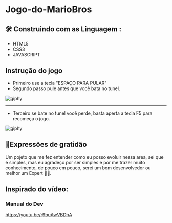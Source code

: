 # Jogo-do-MarioBros

## 🛠️  Construindo com as Linguagem :
* HTML5
* CSS3 
* JAVASCRIPT

## Instrução do jogo 
- Primeiro use a tecla "ESPAÇO PARA PULAR"
- Segundo passo pule antes que você bata no tunel.

![giphy](https://user-images.githubusercontent.com/108035638/207201288-2145b29d-518f-427a-883a-94fbc24241d6.gif)
<hr>

- Terceiro se bate no tunel você perde, basta aperta a tecla F5 para recomeça o jogo.

 ![giphy](https://user-images.githubusercontent.com/108035638/207202233-e0b05553-56e7-48bb-9379-91c3b7f787c6.gif)

## 🎁Expressões de gratidão
 Um pojeto que me fez entender como eu posso evoluir nessa area, sei que é simples, mas eu agradeço por ser simples
 e por me trazer muito conhecimento, de pouco em pouco, serei um bom desenvolvedor ou melhor um Expert :man_technologist:.
 
## Inspirado do vídeo:
### Manual do Dev
https://youtu.be/r9buAwVBDhA
